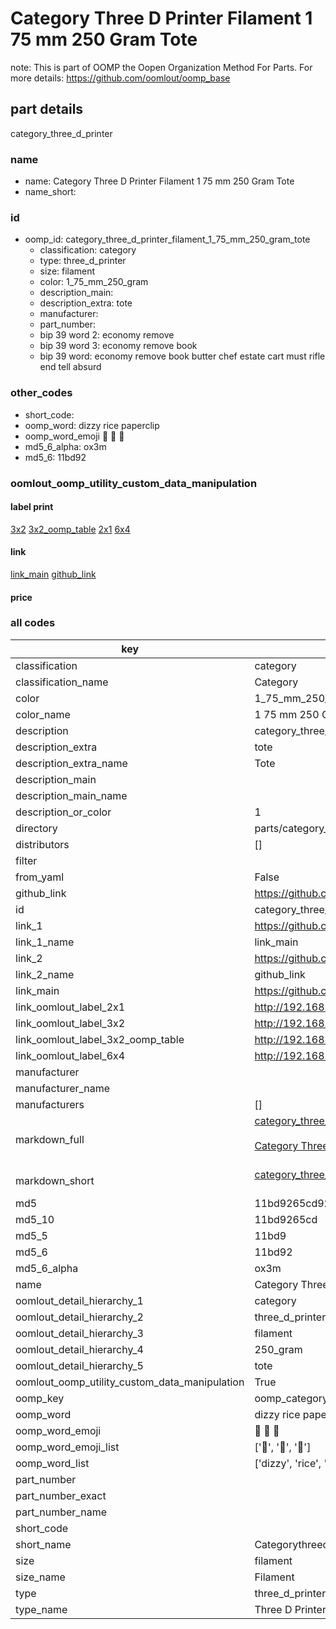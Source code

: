 # Category Three D Printer Filament 1 75 mm 250 Gram Tote  

note: This is part of OOMP the Oopen Organization Method For Parts. For more details: https://github.com/oomlout/oomp_base

##  part details



category_three_d_printer

### name
* name: Category Three D Printer Filament 1 75 mm 250 Gram Tote
* name_short: 
### id
* oomp_id: category_three_d_printer_filament_1_75_mm_250_gram_tote
  * classification: category
  * type: three_d_printer
  * size: filament
  * color: 1_75_mm_250_gram
  * description_main: 
  * description_extra: tote
  * manufacturer: 
  * part_number: 
  * bip 39 word 2: economy remove
  * bip 39 word 3: economy remove book
  * bip 39 word: economy remove book butter chef estate cart must rifle end tell absurd

### other_codes
* short_code: 
* oomp_word: dizzy rice paperclip
* oomp_word_emoji :dizzy: :rice: :paperclip:
* md5_6_alpha: ox3m
* md5_6: 11bd92






### oomlout_oomp_utility_custom_data_manipulation
#### label print
[3x2](http://192.168.1.245:1112/?label=oomp%20ox3m)
[3x2_oomp_table](http://192.168.1.107:1112/?label=oomp%20ox3m)
[2x1](http://192.168.1.242:1112/?label=oomp%20ox3m)
[6x4](http://192.168.1.55:1112/?label=oomp%20ox3m)    

#### link

[link_main](https://github.com/oomlout/oomlout_oomp_current_version_messy/tree/main/parts/category_three_d_printer_filament_1_75_mm_250_gram_tote) [github_link](https://github.com/oomlout/oomlout_oomp_part_src/tree/main/parts/category_three_d_printer_filament_1_75_mm_250_gram_tote)                             

#### price







### all codes 
| key | value |  
| --- | --- |  
| classification | category |  
| classification_name | Category |  
| color | 1_75_mm_250_gram |  
| color_name | 1 75 mm 250 Gram |  
| description | category_three_d_printer |  
| description_extra | tote |  
| description_extra_name | Tote |  
| description_main |  |  
| description_main_name |  |  
| description_or_color | 1  |  
| directory | parts/category_three_d_printer_filament_1_75_mm_250_gram_tote |  
| distributors | [] |  
| filter |  |  
| from_yaml | False |  
| github_link | https://github.com/oomlout/oomlout_oomp_part_src/tree/main/parts/category_three_d_printer_filament_1_75_mm_250_gram_tote |  
| id | category_three_d_printer_filament_1_75_mm_250_gram_tote |  
| link_1 | https://github.com/oomlout/oomlout_oomp_current_version_messy/tree/main/parts/category_three_d_printer_filament_1_75_mm_250_gram_tote |  
| link_1_name | link_main |  
| link_2 | https://github.com/oomlout/oomlout_oomp_part_src/tree/main/parts/category_three_d_printer_filament_1_75_mm_250_gram_tote |  
| link_2_name | github_link |  
| link_main | https://github.com/oomlout/oomlout_oomp_current_version_messy/tree/main/parts/category_three_d_printer_filament_1_75_mm_250_gram_tote |  
| link_oomlout_label_2x1 | http://192.168.1.242:1112/?label=oomp%20ox3m |  
| link_oomlout_label_3x2 | http://192.168.1.245:1112/?label=oomp%20ox3m |  
| link_oomlout_label_3x2_oomp_table | http://192.168.1.107:1112/?label=oomp%20ox3m |  
| link_oomlout_label_6x4 | http://192.168.1.55:1112/?label=oomp%20ox3m |  
| manufacturer |  |  
| manufacturer_name |  |  
| manufacturers | [] |  
| markdown_full | [category_three_d_printer_filament_1_75_mm_250_gram_tote](https://github.com/oomlout/oomlout_oomp_current_version_messy/tree/main/parts/category_three_d_printer_filament_1_75_mm_250_gram_tote)<br>[](https://github.com/oomlout/oomlout_oomp_current_version_messy/tree/main/parts/category_three_d_printer_filament_1_75_mm_250_gram_tote)<br>[Category Three D Printer Filament 1 75 Mm 250 Gram Tote](https://github.com/oomlout/oomlout_oomp_current_version_messy/tree/main/parts/category_three_d_printer_filament_1_75_mm_250_gram_tote)<br><br> |  
| markdown_short | [category_three_d_printer_filament_1_75_mm_250_gram_tote](https://github.com/oomlout/oomlout_oomp_current_version_messy/tree/main/parts/category_three_d_printer_filament_1_75_mm_250_gram_tote)<br><br> |  
| md5 | 11bd9265cd9204613593a1f4332d7a31 |  
| md5_10 | 11bd9265cd |  
| md5_5 | 11bd9 |  
| md5_6 | 11bd92 |  
| md5_6_alpha | ox3m |  
| name | Category Three D Printer Filament 1 75 mm 250 Gram Tote |  
| oomlout_detail_hierarchy_1 | category |  
| oomlout_detail_hierarchy_2 | three_d_printer |  
| oomlout_detail_hierarchy_3 | filament |  
| oomlout_detail_hierarchy_4 | 250_gram |  
| oomlout_detail_hierarchy_5 | tote |  
| oomlout_oomp_utility_custom_data_manipulation | True |  
| oomp_key | oomp_category_three_d_printer_filament_1_75_mm_250_gram_tote |  
| oomp_word | dizzy rice paperclip |  
| oomp_word_emoji | :dizzy: :rice: :paperclip: |  
| oomp_word_emoji_list | [':dizzy:', ':rice:', ':paperclip:'] |  
| oomp_word_list | ['dizzy', 'rice', 'paperclip'] |  
| part_number |  |  
| part_number_exact |  |  
| part_number_name |  |  
| short_code |  |  
| short_name | Categorythreedprinter |  
| size | filament |  
| size_name | Filament |  
| type | three_d_printer |  
| type_name | Three D Printer |  
